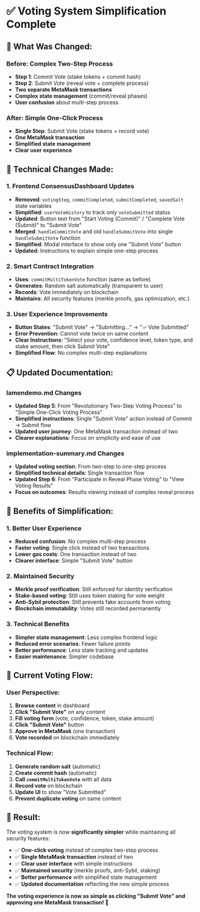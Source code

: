 # ✅ Voting System Simplification Complete

## **🎯 What Was Changed:**

### **Before: Complex Two-Step Process**
- **Step 1**: Commit Vote (stake tokens + commit hash)
- **Step 2**: Submit Vote (reveal vote + complete process)
- **Two separate MetaMask transactions**
- **Complex state management** (commit/reveal phases)
- **User confusion** about multi-step process

### **After: Simple One-Click Process**
- **Single Step**: Submit Vote (stake tokens + record vote)
- **One MetaMask transaction**
- **Simplified state management**
- **Clear user experience**

## **🔧 Technical Changes Made:**

### **1. Frontend ConsensusDashboard Updates**
- **Removed**: `votingStep`, `commitCompleted`, `submitCompleted`, `savedSalt` state variables
- **Simplified**: `userVoteHistory` to track only `voteSubmitted` status
- **Updated**: Button text from "Start Voting (Commit)" / "Complete Vote (Submit)" to "Submit Vote"
- **Merged**: `handleCommitVote` and old `handleSubmitVote` into single `handleSubmitVote` function
- **Simplified**: Modal interface to show only one "Submit Vote" button
- **Updated**: Instructions to explain simple one-step process

### **2. Smart Contract Integration**
- **Uses**: `commitMultiTokenVote` function (same as before)
- **Generates**: Random salt automatically (transparent to user)
- **Records**: Vote immediately on blockchain
- **Maintains**: All security features (merkle proofs, gas optimization, etc.)

### **3. User Experience Improvements**
- **Button States**: "Submit Vote" → "Submitting..." → "✓ Vote Submitted"
- **Error Prevention**: Cannot vote twice on same content
- **Clear Instructions**: "Select your vote, confidence level, token type, and stake amount, then click Submit Vote"
- **Simplified Flow**: No complex multi-step explanations

## **📋 Updated Documentation:**

### **lamendemo.md Changes**
- **Updated Step 5**: From "Revolutionary Two-Step Voting Process" to "Simple One-Click Voting Process"
- **Simplified instructions**: Single "Submit Vote" action instead of Commit → Submit flow
- **Updated user journey**: One MetaMask transaction instead of two
- **Clearer explanations**: Focus on simplicity and ease of use

### **implementation-summary.md Changes**
- **Updated voting section**: From two-step to one-step process
- **Simplified technical details**: Single transaction flow
- **Updated Step 6**: From "Participate in Reveal Phase Voting" to "View Voting Results"
- **Focus on outcomes**: Results viewing instead of complex reveal process

## **🎉 Benefits of Simplification:**

### **1. Better User Experience**
- **Reduced confusion**: No complex multi-step process
- **Faster voting**: Single click instead of two transactions
- **Lower gas costs**: One transaction instead of two
- **Clearer interface**: Simple "Submit Vote" button

### **2. Maintained Security**
- **Merkle proof verification**: Still enforced for identity verification
- **Stake-based voting**: Still uses token staking for vote weight
- **Anti-Sybil protection**: Still prevents fake accounts from voting
- **Blockchain immutability**: Votes still recorded permanently

### **3. Technical Benefits**
- **Simpler state management**: Less complex frontend logic
- **Reduced error scenarios**: Fewer failure points
- **Better performance**: Less state tracking and updates
- **Easier maintenance**: Simpler codebase

## **🚀 Current Voting Flow:**

### **User Perspective:**
1. **Browse content** in dashboard
2. **Click "Submit Vote"** on any content
3. **Fill voting form** (vote, confidence, token, stake amount)
4. **Click "Submit Vote"** button
5. **Approve in MetaMask** (one transaction)
6. **Vote recorded** on blockchain immediately

### **Technical Flow:**
1. **Generate random salt** (automatic)
2. **Create commit hash** (automatic)
3. **Call `commitMultiTokenVote`** with all data
4. **Record vote** on blockchain
5. **Update UI** to show "Vote Submitted"
6. **Prevent duplicate voting** on same content

## **🎯 Result:**

The voting system is now **significantly simpler** while maintaining all security features:

- ✅ **One-click voting** instead of complex two-step process
- ✅ **Single MetaMask transaction** instead of two
- ✅ **Clear user interface** with simple instructions
- ✅ **Maintained security** (merkle proofs, anti-Sybil, staking)
- ✅ **Better performance** with simplified state management
- ✅ **Updated documentation** reflecting the new simple process

**The voting experience is now as simple as clicking "Submit Vote" and approving one MetaMask transaction! 🎉**